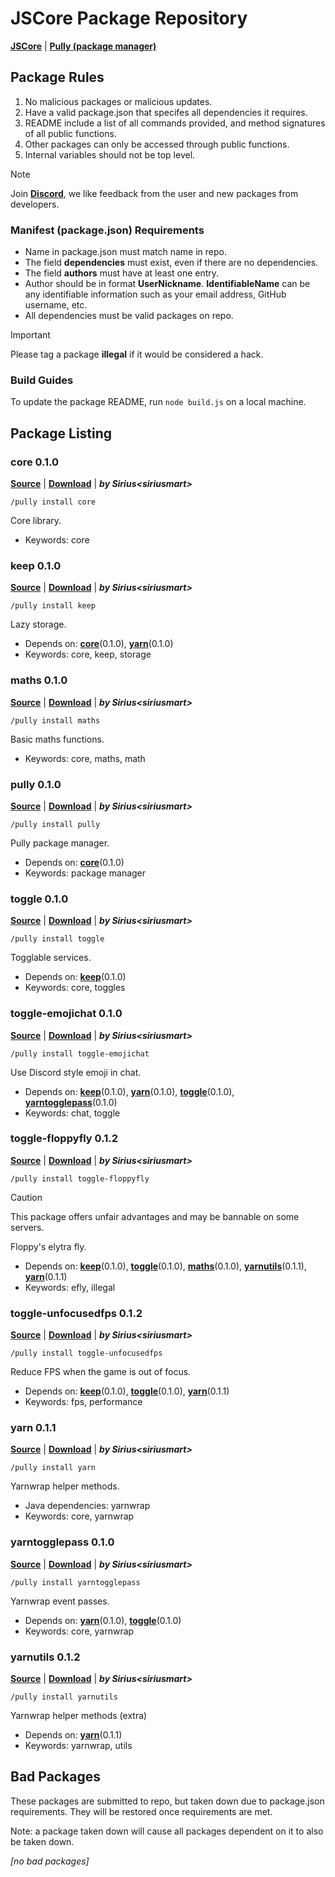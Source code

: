 # JSCore Package Repository

[**JSCore**](https://github.com/FabricCore/JSCore) | [**Pully (package manager)**](https://github.com/FabricCore/pully)

## Package Rules

1. No malicious packages or malicious updates.
2. Have a valid package.json that specifes all dependencies it requires.
3. README include a list of all commands provided, and method signatures of all public functions.
4. Other packages can only be accessed through public functions.
5. Internal variables should not be top level.

> [!NOTE]
> Join [**Discord**](https://discord.gg/WAR9aKVFQJ), we like feedback from the user and new packages from developers.

### Manifest (package.json) Requirements

- Name in package.json must match name in repo.
- The field **dependencies** must exist, even if there are no dependencies.
- The field **authors** must have at least one entry.
- Author should be in format **UserNickname<IdentifiableName>**. **IdentifiableName** can be any identifiable information such as your email address, GitHub username, etc.
- All dependencies must be valid packages on repo.

> [!IMPORTANT]
> Please tag a package **illegal** if it would be considered a hack.

### Build Guides

To update the package README, run `node build.js` on a local machine.

## Package Listing

<!--listing:begin-->
### core 0.1.0
[**Source**](https://github.com/FabricCore/modcore) | [**Download**](https://github.com/FabricCore/modcore/archive/refs/heads/master.zip) | ***by Sirius&lt;siriusmart&gt;***

```
/pully install core
```


Core library.
- Keywords: core

### keep 0.1.0
[**Source**](https://github.com/FabricCore/modkeep) | [**Download**](https://github.com/FabricCore/modkeep/archive/refs/heads/master.zip) | ***by Sirius&lt;siriusmart&gt;***

```
/pully install keep
```


Lazy storage.
- Depends on: **[core](#core)**(0.1.0), **[yarn](#yarn)**(0.1.0)
- Keywords: core, keep, storage

### maths 0.1.0
[**Source**](https://github.com/FabricCore/modmaths) | [**Download**](https://github.com/FabricCore/modmaths/archive/refs/heads/master.zip) | ***by Sirius&lt;siriusmart&gt;***

```
/pully install maths
```


Basic maths functions.
- Keywords: core, maths, math

### pully 0.1.0
[**Source**](https://github.com/FabricCore/pully) | [**Download**](https://github.com/FabricCore/pully/archive/refs/heads/master.zip) | ***by Sirius&lt;siriusmart&gt;***

```
/pully install pully
```


Pully package manager.
- Depends on: **[core](#core)**(0.1.0)
- Keywords: package manager

### toggle 0.1.0
[**Source**](https://github.com/FabricCore/modtoggle) | [**Download**](https://github.com/FabricCore/modtoggle/archive/refs/heads/master.zip) | ***by Sirius&lt;siriusmart&gt;***

```
/pully install toggle
```


Togglable services.
- Depends on: **[keep](#keep)**(0.1.0)
- Keywords: core, toggles

### toggle-emojichat 0.1.0
[**Source**](https://github.com/siriusmart/toggle-emojichat/) | [**Download**](https://github.com/Siriusmart/toggle-emojichat/archive/refs/heads/master.zip) | ***by Sirius&lt;siriusmart&gt;***

```
/pully install toggle-emojichat
```


Use Discord style emoji in chat.
- Depends on: **[keep](#keep)**(0.1.0), **[yarn](#yarn)**(0.1.0), **[toggle](#toggle)**(0.1.0), **[yarntogglepass](#yarntogglepass)**(0.1.0)
- Keywords: chat, toggle

### toggle-floppyfly 0.1.2
[**Source**](https://github.com/Siriusmart/toggle-floppyfly) | [**Download**](https://github.com/Siriusmart/toggle-floppyfly/archive/refs/heads/master.zip) | ***by Sirius&lt;siriusmart&gt;***

```
/pully install toggle-floppyfly
```

> [!CAUTION]
> This package offers unfair advantages and may be bannable on some servers.

Floppy's elytra fly.
- Depends on: **[keep](#keep)**(0.1.0), **[toggle](#toggle)**(0.1.0), **[maths](#maths)**(0.1.0), **[yarnutils](#yarnutils)**(0.1.1), **[yarn](#yarn)**(0.1.1)
- Keywords: efly, illegal

### toggle-unfocusedfps 0.1.2
[**Source**](https://github.com/Siriusmart/toggle-unfocusedfps) | [**Download**](https://github.com/Siriusmart/toggle-unfocusedfps/archive/refs/heads/master.zip) | ***by Sirius&lt;siriusmart&gt;***

```
/pully install toggle-unfocusedfps
```


Reduce FPS when the game is out of focus.
- Depends on: **[keep](#keep)**(0.1.0), **[toggle](#toggle)**(0.1.0), **[yarn](#yarn)**(0.1.1)
- Keywords: fps, performance

### yarn 0.1.1
[**Source**](https://github.com/FabricCore/yarn.js) | [**Download**](https://github.com/FabricCore/yarn.js/archive/refs/heads/master.zip) | ***by Sirius&lt;siriusmart&gt;***

```
/pully install yarn
```


Yarnwrap helper methods.
- Java dependencies: yarnwrap
- Keywords: core, yarnwrap

### yarntogglepass 0.1.0
[**Source**](https://github.com/FabricCore/yarntogglepass) | [**Download**](https://github.com/FabricCore/yarntogglepass/archive/refs/heads/master.zip) | ***by Sirius&lt;siriusmart&gt;***

```
/pully install yarntogglepass
```


Yarnwrap event passes.
- Depends on: **[yarn](#yarn)**(0.1.0), **[toggle](#toggle)**(0.1.0)
- Keywords: core, yarnwrap

### yarnutils 0.1.2
[**Source**](https://github.com/FabricCore/yarnutils) | [**Download**](https://github.com/FabricCore/yarnutils/archive/refs/heads/master.zip) | ***by Sirius&lt;siriusmart&gt;***

```
/pully install yarnutils
```


Yarnwrap helper methods (extra)
- Depends on: **[yarn](#yarn)**(0.1.1)
- Keywords: yarnwrap, utils
<!--listing:end-->

## Bad Packages

These packages are submitted to repo, but taken down due to package.json requirements. They will be restored once requirements are met.

Note: a package taken down will cause all packages dependent on it to also be taken down.

<!--badpacks:begin-->
*[no bad packages]*
<!--badpacks:end-->
